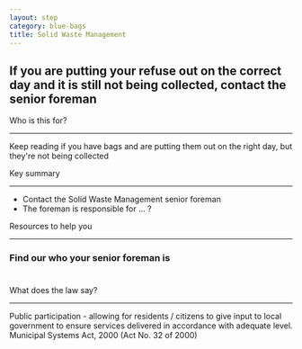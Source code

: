 ```yaml
---
layout: step
category: blue-bags
title: Solid Waste Management
---
```

<h2 class="step-title">
  <i class="fa fa-fw fa-question-circle" aria-hidden="true"></i> If you are putting your refuse out on the correct day and it is still not being collected, contact the senior foreman
</h2>

<div class="row flex">
  <div class="col-md-6">
    <div class="intro">
      <div class="header"><i class="fa fa-fw fa-users" aria-hidden="true"></i> Who is this for?</div>
      <hr>
      <p>Keep reading if you have bags and are putting them out on the right day, but they're not being collected</p>
    </div>
  </div>
  <div class="col-md-6">
    <div class="summary">
      <div class="header"><i class="fa fa-fw fa-exclamation-circle" aria-hidden="true"></i> Key summary</div>
      <hr>
      <ul class="fa-ul">
        <li><i class="fa-li fa fa-comments-o"></i>Contact the Solid Waste Management senior foreman</li>
        <li><i class="fa-li fa fa-user-o"></i>The foreman is responsible for ... ?</li>
      </ul>
    </div>
  </div>
  <div class="col-md-6">
    <div class="resources">
      <div class="header">
        <i class="fa fa-fw fa-wrench" aria-hidden="true"></i> Resources to help you
      </div>
      <hr>
      <div class="body">
        <h3>Find our who your senior foreman is</h3>
        <h1>
          <i class="fa fa-question" aria-hidden="true"></i>
          <i class="fa fa-question" aria-hidden="true"></i>
          <i class="fa fa-question" aria-hidden="true"></i>
        </h1>
      </div>
    </div>
  </div>
  <div class="col-md-6">
    <div class="legal-info">
      <div class="header">
        <i class="fa fa-fw fa-gavel" aria-hidden="true"></i> What does the law say?
      </div>
      <hr>
      <div class="body">
        <p>Public participation - allowing for residents / citizens to give input to local government to ensure services delivered in accordance with adequate level. Municipal Systems Act, 2000 (Act No. 32 of 2000)</p>
      </div>
    </div>
  </div>
</div>
